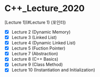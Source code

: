 # C++\_Lecture_2020

[Lecture 1](#Lecture 1) (포인터)

- [x] Lecture 2 (Dynamic Memory)
- [x] Lecture 3 (Linked List)
- [x] Lecture 4 (Dynamic Linked List)
- [x] Lecture 5 (Fuction Pointer)
- [x] Lecture 7 (Abstraction)
- [x] Lecture 8 (C++ Basics)
- [x] Lecture 9 (Class Method)
- [x] Lecture 10 (Instantiation and Initialization)
